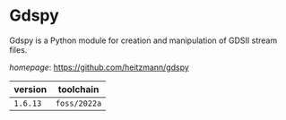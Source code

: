 # Gdspy

Gdspy is a Python module for creation and manipulation of GDSII stream files.

*homepage*: <https://github.com/heitzmann/gdspy>

version | toolchain
--------|----------
``1.6.13`` | ``foss/2022a``

